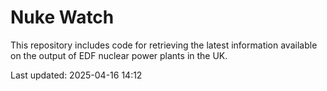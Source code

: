# Nuke Watch

This repository includes code for retrieving the latest information available on the output of EDF nuclear power plants in the UK.

Last updated: 2025-04-16 14:12